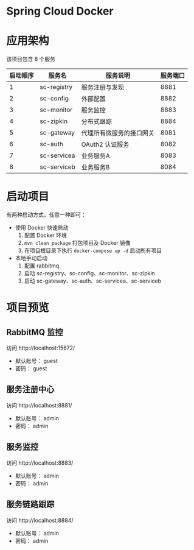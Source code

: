 # Spring Cloud Docker



# 应用架构

该项目包含 8 个服务

|启动顺序|服务名|服务说明|服务端口
|---|---|---|---
|1| sc-registry | 服务注册与发现 | 8881
|2| sc-config | 外部配置 | 8882
|3| sc-monitor | 服务监控 | 8883
|4| sc-zipkin | 分布式跟踪 | 8884
|5| sc-gateway | 代理所有微服务的接口网关 | 8081 
|6| sc-auth | OAuth2 认证服务 | 8082
|7| sc-servicea | 业务服务A | 8083
|8| sc-serviceb | 业务服务B | 8084


# 启动项目

有两种启动方式，任意一种即可：

* 使用 Docker 快速启动
    1. 配置 Docker 环境
    2. `mvn clean package` 打包项目及 Docker 镜像
    3. 在项目根目录下执行 `docker-compose up -d` 启动所有项目
* 本地手动启动
    1. 配置 rabbitmq
    2. 启动 sc-registry、sc-config、sc-monitor、sc-zipkin
    3. 启动 sc-gateway、sc-auth、sc-servicea、sc-serviceb
    
# 项目预览

## RabbitMQ 监控

访问 http://localhost:15672/ 

* 默认账号： guest
* 密码： guest

## 服务注册中心

访问 http://localhost:8881/ 

* 默认账号： admin
* 密码： admin

## 服务监控

访问 http://localhost:8883/ 

* 默认账号： admin
* 密码： admin

## 服务链路跟踪

访问 http://localhost:8884/ 

* 默认账号： admin
* 密码： admin